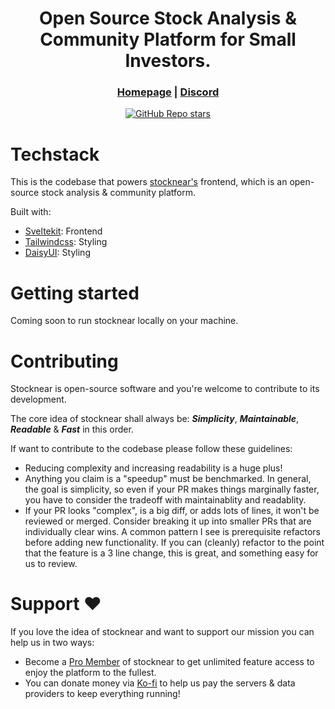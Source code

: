 <div align="center">



# **Open Source Stock Analysis & Community Platform for Small Investors.**

<h3>

[Homepage](https://stocknear.com/) | [Discord](https://discord.com/invite/hCwZMMZ2MT)

</h3>

[![GitHub Repo stars](https://img.shields.io/github/stars/stocknear/frontend)](https://github.com/stocknear/frontend/stargazers)

</div>



# Techstack
This is the codebase that powers [stocknear's](https://stocknear.com/) frontend, which is an open-source stock analysis & community platform.

Built with:
- [Sveltekit](https://kit.svelte.dev/): Frontend
- [Tailwindcss](https://tailwindcss.com/): Styling
- [DaisyUI](https://daisyui.com/): Styling

# Getting started
Coming soon to run stocknear locally on your machine.

# Contributing
Stocknear is open-source software and you're welcome to contribute to its development.

The core idea of stocknear shall always be: ***Simplicity***, ***Maintainable***, ***Readable*** & ***Fast*** in this order.

If want to contribute to the codebase please follow these guidelines:
- Reducing complexity and increasing readability is a huge plus!
- Anything you claim is a "speedup" must be benchmarked. In general, the goal is simplicity, so even if your PR makes things marginally faster, you have to consider the tradeoff with maintainablity and readablity.
- If your PR looks "complex", is a big diff, or adds lots of lines, it won't be reviewed or merged. Consider breaking it up into smaller PRs that are individually clear wins. A common pattern I see is prerequisite refactors before adding new functionality. If you can (cleanly) refactor to the point that the feature is a 3 line change, this is great, and something easy for us to review.

# Support ❤️
If you love the idea of stocknear and want to support our mission you can help us in two ways:
- Become a [Pro Member](https://stocknear.com/pricing) of stocknear to get unlimited feature access to enjoy the platform to the fullest.
- You can donate money via [Ko-fi](https://ko-fi.com/stocknear) to help us pay the servers & data providers to keep everything running! 
